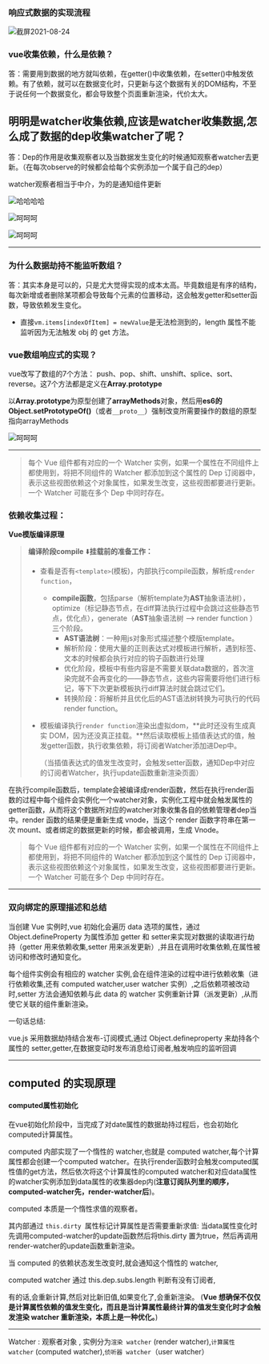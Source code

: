 

### 响应式数据的实现流程

![截屏2021-08-24](../../../img/1.png)

### vue收集依赖，什么是依赖？

答：需要用到数据的地方就叫依赖，在getter()中收集依赖，在setter()中触发依赖。有了依赖，就可以在数据变化时，只更新与这个数据有关的DOM结构，不至于说任何一个数据变化，都会导致整个页面重新渲染，代价太大。

## 明明是watcher收集依赖,应该是watcher收集数据,怎么成了数据的dep收集watcher了呢？

答：Dep的作用是收集观察者以及当数据发生变化的时候通知观察者watcher去更新。（在每次observe的时候都会给每个实例添加一个属于自己的dep）

watcher观察者相当于中介，为的是通知组件更新

![哈哈哈哈](../../../img/2.png)

![呵呵呵](../../../img/3.png)

![呵呵呵](../../../img/7.png)

------

### 为什么数据劫持不能监听数组？

答：其实本身是可以的，只是尤大觉得实现的成本太高。毕竟数组是有序的结构，每次新增或者删除某项都会导致每个元素的位置移动，这会触发getter和setter函数，导致依赖发生变化。

- 直接`vm.items[indexOfItem] = newValue`是无法检测到的，length 属性不能监听因为无法触发 obj 的 get 方法。

### **vue数组响应式的实现？**

vue改写了数组的7个方法： push、pop、shift、unshift、splice、sort、reverse。这7个方法都是定义在**Array.prototype**

以**Array.prototype**为原型创建了**arrayMethods**对象，然后用**es6的Object.setPrototypeOf()**（或者`__proto__`）强制改变所需要操作的数组的原型指向arrayMethods

![呵呵呵](../../../img/8.png)

------

> 每个 Vue 组件都有对应的一个 Watcher 实例，如果一个属性在不同组件上都使用到，将把不同组件的 Watcher 都添加到这个属性的 Dep 订阅器中，表示这些视图依赖这个对象属性，如果发生改变，这些视图都要进行更新。一个 Watcher 可能在多个 Dep 中同时存在。

### 依赖收集过程：

**Vue模版编译原理**

> **编译阶段compile**											⬇️**挂载前的准备工作：**
>
> - 查看是否有`<template>`(模板)，内部执行compile函数，解析成`render function`，
>
>   - **compile函数**，包括parse（解析template为**AST**抽象语法树），optimize（标记静态节点，在diff算法执行过程中会跳过这些静态节点，优化点），generate（**AST**抽象语法树 --> render function ）三个阶段。
>     - **AST语法树**：一种用js对象形式描述整个模版template。
>     - 解析阶段：使用大量的正则表达式对模板进行解析，遇到标签、文本的时候都会执行对应的钩子函数进行处理
>     - 优化阶段，模板中有些内容是不需要关联data数据的，首次渲染完就不会再变化的——静态节点，这些内容需要将他们进行标记，等下下次更新模板执行diff算法时就会跳过它们。
>     - 转换阶段：将解析并且优化后的AST语法树转换为可执行的代码render function。
>
> - 模板编译执行`render function`渲染出虚拟dom，**此时还没有生成真实 DOM，因为还没真正挂载。**然后读取模板上插值表达式的值，触发getter函数，执行收集依赖，将订阅者Watcher添加进Dep中。
>
>   （当插值表达式的值发生改变时，会触发setter函数，通知Dep中对应的订阅者Watcher，执行update函数重新渲染页面）

在执行compile函数后，template会被编译成render函数，然后在执行render函数的过程中每个组件会实例化一个watcher对象，实例化工程中就会触发属性的getter函数，从而将这个数据所对应的watcher对象收集各自的依赖管理者dep当中。render 函数的结果便是重新生成 vnode，当这个 render 函数字符串在第一次 mount、或者绑定的数据更新的时候，都会被调用，生成 Vnode。

> 每个 Vue 组件都有对应的一个 Watcher 实例，如果一个属性在不同组件上都使用到，将把不同组件的 Watcher 都添加到这个属性的 Dep 订阅器中，表示这些视图依赖这个对象属性，如果发生改变，这些视图都要进行更新。一个 Watcher 可能在多个 Dep 中同时存在。

------

### 双向绑定的原理描述和总结

当创建 Vue 实例时,vue 初始化会遍历 data 选项的属性，通过Object.defineProperty 为属性添加 getter 和 setter来实现对数据的读取进行劫持（getter 用来依赖收集,setter 用来派发更新）,并且在调用时收集依赖,在属性被访问和修改时通知变化。

每个组件实例会有相应的 watcher 实例,会在组件渲染的过程中进行依赖收集（进行依赖收集,还有 computed watcher,user watcher 实例）,之后依赖项被改动时,setter 方法会通知依赖与此 data 的 watcher 实例重新计算（派发更新）,从而使它关联的组件重新渲染。

一句话总结:

vue.js 采用数据劫持结合发布-订阅模式,通过 Object.defineproperty 来劫持各个属性的 setter,getter,在数据变动时发布消息给订阅者,触发响应的监听回调

------

## computed 的实现原理

#### computed属性初始化

在vue初始化阶段中，当完成了对date属性的数据劫持过程后，也会初始化computed计算属性。

computed 内部实现了一个惰性的 watcher,也就是 computed watcher,每个计算属性都会创建一个computed watcher。在执行render函数时会触发computed属性值的get方法，然后依次将这个计算属性的computed watcher和对应data属性的watcher实例添加到data属性的收集器dep内(**注意订阅队列里的顺序，computed-watcher先，render-watcher后**)。

computed 本质是一个惰性求值的观察者。

其内部通过 `this.dirty `属性标记计算属性是否需要重新求值: 当data属性变化时先调用computed-watcher的update函数然后将this.dirty 置为true，然后再调用render-watcher的update函数重新渲染。

当 computed 的依赖状态发生改变时,就会通知这个惰性的 watcher,

computed watcher 通过 this.dep.subs.length 判断有没有订阅者,

有的话,会重新计算,然后对比新旧值,如果变化了,会重新渲染。 (**Vue 想确保不仅仅是计算属性依赖的值发生变化，而且是当计算属性最终计算的值发生变化时才会触发渲染 watcher 重新渲染，本质上是一种优化。**)

------

Watcher : 观察者对象 , 实例分为`渲染 watcher` (render watcher),`计算属性 watcher` (computed watcher),`侦听器 watcher`（user watcher）
